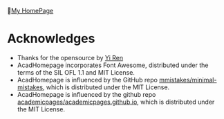 🚀[My HomePage](https://farhadabedinzadeh.github.io) 
# Acknowledges
- Thanks for the opensource by [Yi Ren](https://rayeren.github.io/)
- AcadHomepage incorporates Font Awesome, distributed under the terms of the SIL OFL 1.1 and MIT License.
- AcadHomepage is influenced by the GitHub repo [mmistakes/minimal-mistakes](https://github.com/mmistakes/minimal-mistakes), which is distributed under the MIT License.
- AcadHomepage is influenced by the github repo [academicpages/academicpages.github.io](https://github.com/academicpages/academicpages.github.io), which is distributed under the MIT License.
